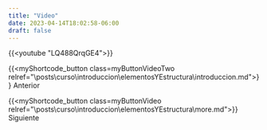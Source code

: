 ```yaml
---
title: "Video"
date: 2023-04-14T18:02:58-06:00
draft: false
---
```

{{<youtube "LQ488QrqGE4">}}

{{<myShortcode_button class=myButtonVideoTwo relref="\posts\curso\introduccion\elementosYEstructura\introduccion.md">}} Anterior

{{<myShortcode_button class=myButtonVideo relref="\posts\curso\introduccion\elementosYEstructura\more.md">}} Siguiente